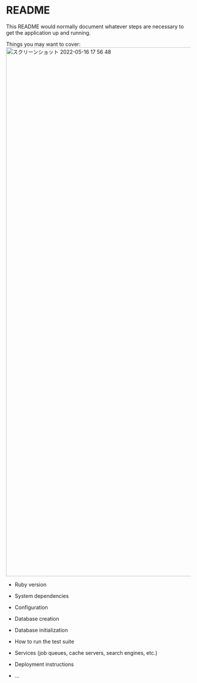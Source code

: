 # README

This README would normally document whatever steps are necessary to get the
application up and running.

Things you may want to cover:<img width="1440" alt="スクリーンショット 2022-05-16 17 56 48" src="https://user-images.githubusercontent.com/94495458/168562062-ebea7ed6-5ee9-4b29-8456-4cae37b5dca4.png">


* Ruby version

* System dependencies

* Configuration

* Database creation

* Database initialization

* How to run the test suite

* Services (job queues, cache servers, search engines, etc.)

* Deployment instructions

* ...
